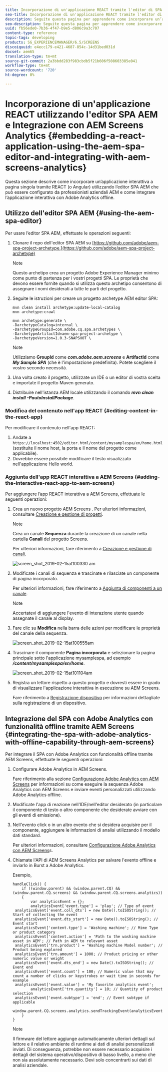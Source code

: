 ```yaml
---
title: Incorporazione di un'applicazione REACT tramite l'editor di SPA AEM e integrazione con  AEM Screens Analytics
seo-title: Incorporazione di un'applicazione REACT tramite l'editor di SPA AEM e integrazione con  AEM Screens Analytics
description: Seguite questa pagina per apprendere come incorporare un’applicazione interattiva a pagina singola utilizzando REACT (o Angular) con l’editor SPA AEM che può essere configurato dai professionisti aziendali AEM e come integrare l’applicazione interattiva con  Adobe Analytics offline.
seo-description: Seguite questa pagina per apprendere come incorporare un’applicazione interattiva a pagina singola utilizzando REACT (o Angular) con l’editor SPA AEM che può essere configurato dai professionisti aziendali AEM e come integrare l’applicazione interattiva con  Adobe Analytics offline.
uuid: fb56ede0-7b36-4f47-b9e5-d806c9a3c707
content-type: reference
topic-tags: developing
products: SG_EXPERIENCEMANAGER/6.5/SCREENS
discoiquuid: e4ecc179-e421-4687-854c-14d31bed031d
docset: aem65
translation-type: tm+mt
source-git-commit: 2a3bbdd283f983cbdb5f21b606f508603385e041
workflow-type: tm+mt
source-wordcount: '720'
ht-degree: 0%

---
```



# Incorporazione di un&#39;applicazione REACT utilizzando l&#39;editor SPA AEM e Integrazione con  AEM Screens Analytics {#embedding-a-react-application-using-the-aem-spa-editor-and-integrating-with-aem-screens-analytics}

Questa sezione descrive come incorporare un’applicazione interattiva a pagina singola tramite REACT (o Angular) utilizzando l’editor SPA AEM che può essere configurato da professionisti aziendali AEM e come integrare l’applicazione interattiva con  Adobe Analytics offline.

## Utilizzo dell&#39;editor SPA AEM {#using-the-aem-spa-editor}

Per usare l’editor SPA AEM, effettuate le operazioni seguenti:

1. Clonare il repo dell&#39;editor SPA AEM su [https://github.com/adobe/aem-spa-project-archetype.](https://github.com/adobe/aem-spa-project-archetype)

   >[!NOTE]
   >
   >Questo archetipo crea un progetto Adobe Experience Manager minimo come punto di partenza per i vostri progetti SPA. Le proprietà che devono essere fornite quando si utilizza questo archetipo consentono di assegnare i nomi desiderati a tutte le parti del progetto.

1. Seguite le istruzioni per creare un progetto archetype AEM editor SPA:

   ```
   mvn clean install archetype:update-local-catalog
   mvn archetype:crawl
   
   mvn archetype:generate \
   -DarchetypeCatalog=internal \
   -DarchetypeGroupId=com.adobe.cq.spa.archetypes \
   -DarchetypeArtifactId=aem-spa-project-archetype \
   -DarchetypeVersion=1.0.3-SNAPSHOT \
   ```

   >[!NOTE]
   >
   >Utilizziamo **GroupId** come ***com.adobe.aem.screens*** e **ArtifactId** come ***My Sample SPA*** (che è l&#39;impostazione predefinita). Potete scegliere il vostro secondo necessità.

1. Una volta creato il progetto, utilizzate un IDE o un editor di vostra scelta e importate il progetto Maven generato.
1. Distribuire nell&#39;istanza AEM locale utilizzando il comando ***mvn clean install -PautoInstallPackage***.

### Modifica del contenuto nell&#39;app REACT {#editing-content-in-the-react-app}

Per modificare il contenuto nell&#39;app REACT:

1. Andate a `https://localhost:4502/editor.html/content/mysamplespa/en/home.html` (sostituite il nome host, la porta e il nome del progetto come applicabile).
1. Dovrebbe essere possibile modificare il testo visualizzato nell&#39;applicazione Hello world.

### Aggiunta dell&#39;app REACT interattiva a  AEM Screens {#adding-the-interactive-react-app-to-aem-screens}

Per aggiungere l’app REACT interattiva a  AEM Screens, effettuate le seguenti operazioni:

1. Crea un nuovo progetto AEM Screens . Per ulteriori informazioni, consultare [Creazione e gestione di progetti](creating-a-screens-project.md).

   >[!NOTE]
   >
   >Crea un canale **Sequenza** durante la creazione di un canale nella cartella **Canali** del progetto Screens.
   >
   >
   >Per ulteriori informazioni, fare riferimento a [Creazione e gestione di canali](managing-channels.md).

   ![screen_shot_2019-02-15at100330 am](assets/screen_shot_2019-02-15at100330am.png)

1. Modificate i canali di sequenza e trascinate e rilasciate un componente di pagina incorporato.

   Per ulteriori informazioni, fare riferimento a [Aggiunta di componenti a un canale](adding-components-to-a-channel.md).

   >[!NOTE]
   >
   >Accertatevi di aggiungere l&#39;evento di interazione utente quando assegnate il canale al display.

1. Fare clic su **Modifica** nella barra delle azioni per modificare le proprietà del canale della sequenza.

   ![screen_shot_2019-02-15at100555am](assets/screen_shot_2019-02-15at100555am.png)

1. Trascinare il componente **Pagina incorporata** e selezionare la pagina principale sotto l&#39;applicazione mysamplespa, ad esempio ***/content/mysamplespa/en/home***.

   ![screen_shot_2019-02-15at101104am](assets/screen_shot_2019-02-15at101104am.png)

1. Registra un lettore rispetto a questo progetto e dovresti essere in grado di visualizzare l&#39;applicazione interattiva in esecuzione su  AEM Screens.

   Fare riferimento a [Registrazione dispositivo](device-registration.md) per informazioni dettagliate sulla registrazione di un dispositivo.

## Integrazione del SPA con  Adobe Analytics con funzionalità offline tramite  AEM Screens {#integrating-the-spa-with-adobe-analytics-with-offline-capability-through-aem-screens}

Per integrare il SPA con  Adobe Analytics con funzionalità offline tramite  AEM Screens, effettuate le seguenti operazioni:

1. Configurare  Adobe Analytics in  AEM Screens.

   Fare riferimento alla sezione [Configurazione  Adobe Analytics con  AEM Screens](configuring-adobe-analytics-aem-screens.md) per informazioni su come eseguire la sequenza  Adobe Analytics con  AEM Screens e inviare eventi personalizzati utilizzando  Adobe Analytics offline.

1. Modificate l&#39;app di reazione nell&#39;IDE/nell&#39;editor desiderato (in particolare il componente di testo o altro componente che desiderate avviare con gli eventi di emissione).
1. Nell&#39;evento click o in un altro evento che si desidera acquisire per il componente, aggiungere le informazioni di analisi utilizzando il modello dati standard.

   Per ulteriori informazioni, consultare [Configurazione  Adobe Analytics con  AEM Screens](configuring-adobe-analytics-aem-screens.md)s.

1. Chiamate l&#39;API di AEM Screens Analytics  per salvare l&#39;evento offline e inviarlo in Burst a  Adobe Analytics.

   Esempio,

   ```
   handleClick() {
       if ((window.parent) && (window.parent.CQ) && (window.parent.CQ.screens) && (window.parent.CQ.screens.analytics))
       {
           var analyticsEvent = {};
           analyticsEvent['event.type'] = 'play'; // Type of event
    analyticsEvent['event.coll_dts'] = new Date().toISOString(); // Start of collecting the event
    analyticsEvent['event.dts_start'] = new Date().toISOString(); // Event start
    analyticsEvent['content.type'] = 'Washing machine'; // Mime Type or product category
    analyticsEvent['content.action'] = 'Path to the washing machine asset in AEM'; // Path in AEM to relevant asset
    analyticsEvent['trn.product'] = 'Washing machine Model number'; // Product being explored
    analyticsEvent['trn.amount'] = 1000; // Product pricing or other numeric value or weight
    analyticsEvent['event.dts_end'] = new Date().toISOString(); // Event end
    analyticsEvent['event.count'] = 100; // Numeric value that may count a number of clicks or keystrokes or wait time in seconds for example
    analyticsEvent['event.value'] = 'My favorite analytics event';
           analyticsEvent['trn.quantity'] = 10; // Quantity of product selection
    analyticsEvent['event.subtype'] = 'end'; // Event subtype if applicable
    window.parent.CQ.screens.analytics.sendTrackingEvent(analyticsEvent);
       }
   }
   ```

   >[!NOTE]
   >
   >Il firmware del lettore aggiunge automaticamente ulteriori dettagli sul lettore e il relativo ambiente di runtime ai dati di analisi personalizzati inviati. Di conseguenza, potrebbe non essere necessario acquisire i dettagli del sistema operativo/dispositivo di basso livello, a meno che non sia assolutamente necessario. Devi solo concentrarti sui dati di analisi aziendale.


